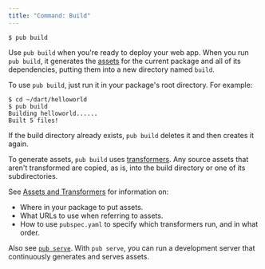 ```yaml
---
title: "Command: Build"
---
```


    $ pub build

Use `pub build` when you're ready to deploy your web app. When you run
`pub build`, it generates the [assets](glossary.html#asset) for the current
package and all of its dependencies, putting them into a new directory
named `build`.

To use `pub build`, just run it in your package's root directory. For example:

    $ cd ~/dart/helloworld
    $ pub build
    Building helloworld......
    Built 5 files!

If the build directory already exists, `pub build` deletes it and then creates
it again.

To generate assets, `pub build` uses
[transformers](glossary.html#transformer). Any source assets that aren't
transformed are copied, as is, into the build directory or one of its
subdirectories.

See [Assets and Transformers](assets-and-transformers.html) for information on:

* Where in your package to put assets.
* What URLs to use when referring to assets.
* How to use `pubspec.yaml` to specify which transformers run, and in
  what order.

Also see [`pub serve`](pub-serve.html). With `pub serve`, you can run a
development server that continuously generates and serves assets.
